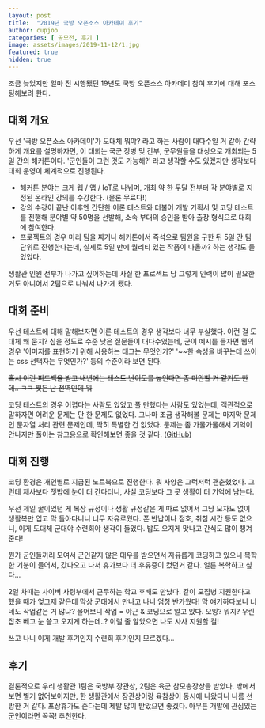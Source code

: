 ```yaml
---
layout: post
title:  "2019년 국방 오픈소스 아카데미 후기"
author: cupjoo
categories: [ 공모전, 후기 ]
image: assets/images/2019-11-12/1.jpg
featured: true
hidden: true
---
```


조금 늦었지만 얼마 전 시행됐던 19년도 국방 오픈소스 아카데미 참여 후기에 대해 포스팅해보려 한다.

## 대회 개요

우선 '국방 오픈소스 아카데미'가 도대체 뭐야? 라고 하는 사람이 대다수일 거 같아 간략하게 개요를 설명하자면, 이 대회는 국군 장병 및 간부, 군무원들을 대상으로 개최되는 5일 간의 해커톤이다. '군인들이 그런 것도 가능해?' 라고 생각할 수도 있겠지만 생각보다 대회 운영이 체계적으로 진행된다.

+ 해커톤 분야는 크게 웹 / 앱 / IoT로 나뉘며, 개최 약 한 두달 전부터 각 분야별로 지정된 온라인 강의를 수강한다. (물론 무료다!)
+ 강의 수강이 끝난 이후엔 간단한 이론 테스트와 더불어 개발 기획서 및 코딩 테스트를 진행해 분야별 약 50명을 선발해, 소속 부대의 승인을 받아 출장 형식으로 대회에 참여한다.
+ 프로젝트의 경우 미리 팀을 짜거나 해커톤에서 즉석으로 팀원을 구한 뒤 5일 간 팀 단위로 진행한다는데, 실제로 5일 만에 퀄리티 있는 작품이 나올까? 하는 생각도 들었었다.

생활관 인원 전부가 나가고 싶어하는데 사실 한 프로젝트 당 그렇게 인력이 많이 필요한 거도 아니어서 2팀으로 나눠서 나가게 됐다.

## 대회 준비

우선 테스트에 대해 말해보자면 이론 테스트의 경우 생각보다 너무 부실했다. 이런 걸 도대체 왜 묻지? 싶을 정도로 수준 낮은 질문들이 대다수였는데, 굳이 예시를 들자면 웹의 경우 '이미지를 표현하기 위해 사용하는 태그는 무엇인가?' '~~한 속성을 바꾸는데 쓰이는 css 선택자는 무엇인가?' 등의 수준이라 보면 된다.

~~혹시 이런 피드백을 받고 내년에는 테스트 난이도를 높인다면 좀 미안할 거 같기도 한데.. ㅋㅋ 쨋든 난 전역인데 뭐~~

코딩 테스트의 경우 어렵다는 사람도 있었고 풀 만했다는 사람도 있었는데, 객관적으로 말하자면 어려운 문제는 단 한 문제도 없었다. 그나마 조금 생각해볼 문제는 마지막 문제인 문자열 처리 관련 문제인데, 딱히 특별한 건 없었다. 문제는 좀 가물가물해서 기억이 안나지만 풀이는 참고용으로 확인해보면 좋을 것 같다. ([GitHub](https://github.com/armypago/Competitive-Programming/tree/master/Junyoung/Osam))

## 대회 진행

코딩 환경은 개인별로 지급된 노트북으로 진행한다. 뭐 사양은 그럭저럭 괜춘했었다. 그런데 제사보다 젯밥에 눈이 더 간다더니, 사실 코딩보다 그 곳 생활이 더 기억에 남는다.

우선 제일 꿀이었던 게 복장 규정이나 생활 규정같은 게 따로 없어서 그냥 모자도 없이 생활복만 입고 막 돌아다니니 너무 자유로웠다. 폰 반납이나 점호, 취침 시간 등도 없으니, 이게 도대체 군대야 수련회야 생각이 들었다. 밥도 오지게 맛나고 간식도 많이 챙겨준다!

뭔가 군인들끼리 모여서 군인같지 않은 대우를 받으면서 자유롭게 코딩하고 있으니 복학한 기분이 들어서, 갔다오고 나서 휴가보다 더 후유증이 컸던거 같다. 얼른 복학하고 싶다...

2일 차때는 사이버 사령부에서 근무하는 학교 후배도 만났다. 같이 모집병 지원한다고 했을 때가 엊그제 같은데 막상 군대에서 만나고 나니 엄청 반가웠다! 막 얘기하다보니 너네도 작업같은 거 많냐? 물어보니 작업 = 야근 & 코딩으로 알고 있다. 오잉? 뭐지? 우린 잡초 베고 눈 쓸고 오지게 하는데..? 이럴 줄 알았으면 나도 사사 지원할 걸!

쓰고 나니 이게 개발 후기인지 수련회 후기인지 모르겠다...

## 후기
결론적으로 우리 생활관 1팀은 국방부 장관상, 2팀은 육군 참모총장상을 받았다. 밖에서 보면 별거 없어보이지만, 한 생활관에서 장관상이랑 육참상이 동시에 나왔다니 나름 선방한 거 같다. 포상휴가도 준다는데 제발 많이 받았으면 좋겠다. 아무튼 개발에 관심있는 군인이라면 꼭꼭! 추천한다.
